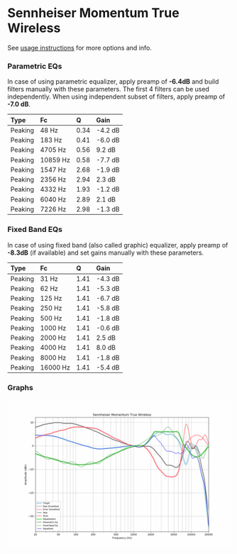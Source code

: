 # Sennheiser Momentum True Wireless
See [usage instructions](https://github.com/jaakkopasanen/AutoEq#usage) for more options and info.

### Parametric EQs
In case of using parametric equalizer, apply preamp of **-6.4dB** and build filters manually
with these parameters. The first 4 filters can be used independently.
When using independent subset of filters, apply preamp of **-7.0 dB**.

| Type    | Fc       |    Q | Gain    |
|:--------|:---------|:-----|:--------|
| Peaking | 48 Hz    | 0.34 | -4.2 dB |
| Peaking | 183 Hz   | 0.41 | -6.0 dB |
| Peaking | 4705 Hz  | 0.56 | 9.2 dB  |
| Peaking | 10859 Hz | 0.58 | -7.7 dB |
| Peaking | 1547 Hz  | 2.68 | -1.9 dB |
| Peaking | 2356 Hz  | 2.94 | 2.3 dB  |
| Peaking | 4332 Hz  | 1.93 | -1.2 dB |
| Peaking | 6040 Hz  | 2.89 | 2.1 dB  |
| Peaking | 7226 Hz  | 2.98 | -1.3 dB |

### Fixed Band EQs
In case of using fixed band (also called graphic) equalizer, apply preamp of **-8.3dB**
(if available) and set gains manually with these parameters.

| Type    | Fc       |    Q | Gain    |
|:--------|:---------|:-----|:--------|
| Peaking | 31 Hz    | 1.41 | -4.3 dB |
| Peaking | 62 Hz    | 1.41 | -5.3 dB |
| Peaking | 125 Hz   | 1.41 | -6.7 dB |
| Peaking | 250 Hz   | 1.41 | -5.8 dB |
| Peaking | 500 Hz   | 1.41 | -1.8 dB |
| Peaking | 1000 Hz  | 1.41 | -0.6 dB |
| Peaking | 2000 Hz  | 1.41 | 2.5 dB  |
| Peaking | 4000 Hz  | 1.41 | 8.0 dB  |
| Peaking | 8000 Hz  | 1.41 | -1.8 dB |
| Peaking | 16000 Hz | 1.41 | -5.4 dB |

### Graphs
![](./Sennheiser%20Momentum%20True%20Wireless.png)